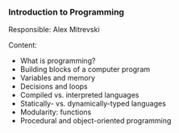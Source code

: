 ### Introduction to Programming

Responsible: Alex Mitrevski

Content:
* What is programming?
* Building blocks of a computer program
* Variables and memory
* Decisions and loops
* Compiled vs. interpreted languages
* Statically- vs. dynamically-typed languages
* Modularity: functions
* Procedural and object-oriented programming
